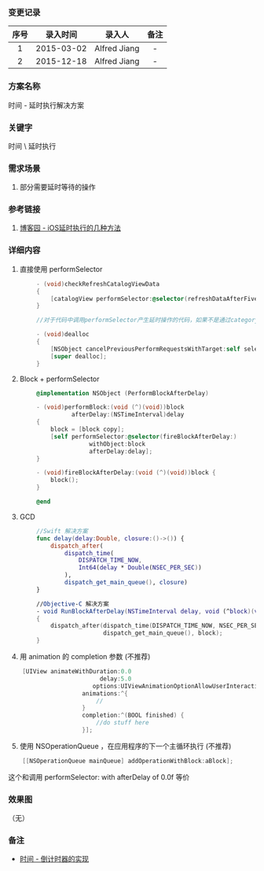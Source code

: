 ### 变更记录

| 序号 | 录入时间 | 录入人 | 备注 |
|:--------:|:--------:|:--------:|:--------:|
| 1 | 2015-03-02 | Alfred Jiang | - |
| 2 | 2015-12-18 | Alfred Jiang | - |

### 方案名称

时间 - 延时执行解决方案

### 关键字

时间 \ 延时执行

### 需求场景

1. 部分需要延时等待的操作

### 参考链接

1. [博客园 - iOS延时执行的几种方法](http://www.cnblogs.com/hanyis/p/3660051.html)

### 详细内容

1. 直接使用 performSelector
```objectivec
        - (void)checkRefreshCatalogViewData
        {
            [catalogView performSelector:@selector(refreshDataAfterFiveMinute) withObject:nil afterDelay:kRefreshCatalogViewDelayTime];
        }

        //对于代码中调用performSelector产生延时操作的代码，如果不是通过category方式定义，要在dealloc函数里面用cancelPreviousPerformRequestsWithTarget取消。因为不取消的话，如果页面在延时的时间内退出，将因为找不到执行函数而崩溃。

        - (void)dealloc
        {
            [NSObject cancelPreviousPerformRequestsWithTarget:self selector:@selector(refreshDataAfterFiveMinute) object:nil];
            [super dealloc];
        }
```
2. Block + performSelector
```objectivec
        @implementation NSObject (PerformBlockAfterDelay)

        - (void)performBlock:(void (^)(void))block
                  afterDelay:(NSTimeInterval)delay
        {
            block = [block copy];
            [self performSelector:@selector(fireBlockAfterDelay:)
                       withObject:block
                       afterDelay:delay];
        }

        - (void)fireBlockAfterDelay:(void (^)(void))block {
            block();
        }

        @end
```
3. GCD
```swift
        //Swift 解决方案
        func delay(delay:Double, closure:()->()) {
            dispatch_after(
                dispatch_time(
                    DISPATCH_TIME_NOW,
                    Int64(delay * Double(NSEC_PER_SEC))
                ),
                dispatch_get_main_queue(), closure)
        }

        //Objective-C 解决方案
        - void RunBlockAfterDelay(NSTimeInterval delay, void (^block)(void))
        {
            dispatch_after(dispatch_time(DISPATCH_TIME_NOW, NSEC_PER_SEC*delay),
                           dispatch_get_main_queue(), block);
        }
```
4. 用 animation 的 completion 参数 (不推荐)
```objectivec
    [UIView animateWithDuration:0.0
                          delay:5.0
                        options:UIViewAnimationOptionAllowUserInteraction
                     animations:^{
                         //
                     }
                     completion:^(BOOL finished) {
                         //do stuff here
                     }];
```
5. 使用 NSOperationQueue ，在应用程序的下一个主循环执行 (不推荐)
```objectivec
    [[NSOperationQueue mainQueue] addOperationWithBlock:aBlock];
```
这个和调用 performSelector: with afterDelay of 0.0f 等价

### 效果图
（无）

### 备注

* [时间 - 倒计时器的实现](Note_00068_20151223.md)
